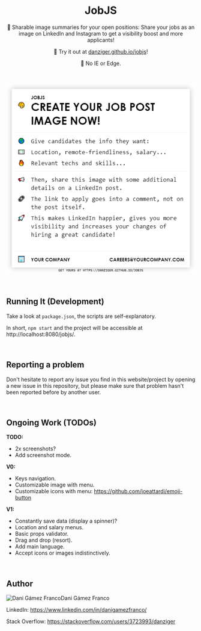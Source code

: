 <h1 align="center">JobJS</h1>

<p align="center">
    💼 Sharable image summaries for your open positions: Share your jobs as an image on LinkedIn and Instagram to get a visibility boost and more applicants!
</p><p align="center">
    🚀 Try it out at <a href="https://danziger.github.io/jobjs">danziger.github.io/jobjs</a>!
</p><p align="center">
    💩 No IE or Edge.
</p>

<br />


<p align="center">
    <a href="https://danziger.github.io/jobjs" target="_blank">
        <img src="./static/screenshots/jobjs.png" width="512" />
    </a>
</p>

<br />


Running It (Development)
------------------------

Take a look at `package.json`, the scripts are self-explanatory.

In short, `npm start` and the project will be accessible at http://localhost:8080/jobjs/.


<br />


Reporting a problem
-------------------

Don't hesitate to report any issue you find in this website/project by opening a new issue in this repository, but please make sure that problem hasn't been reported before by another user.

<br />


Ongoing Work (TODOs)
--------------------

**TODO:**
- 2x screenshots?
- Add screenshot mode.

**V0:**
- Keys navigation.
- Customizable image with menu.
- Customizable icons with menu: https://github.com/joeattardi/emoji-button

**V1:**
- Constantly save data (display a spinner)?
- Location and salary menus.
- Basic props validator.
- Drag and drop (resort).
- Add main language.
- Accept icons or images indistinctively.

<br />


Author
------

<img
    src="https://s.gravatar.com/avatar/ff1de7f1a325c8005379a310949f7f23?s=128"
    alt="Dani Gámez Franco"
    align="left"
/>

Dani Gámez Franco

LinkedIn: https://www.linkedin.com/in/danigamezfranco/

Stack Overflow: https://stackoverflow.com/users/3723993/danziger
